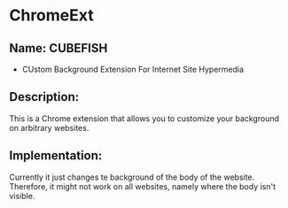 # ChromeExt
## Name: CUBEFISH
- CUstom Background Extension For Internet Site Hypermedia

## Description:
This is a Chrome extension that allows you to customize your background
on arbitrary websites.

## Implementation:
Currently it just changes te background of the body of the website. Therefore,
it might not work on all websites, namely where the body isn't visible.
